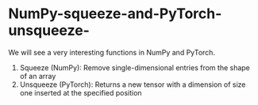 # NumPy-squeeze-and-PyTorch-unsqueeze-
We will see a very interesting functions in NumPy and PyTorch.

1. Squeeze (NumPy): Remove single-dimensional entries from the shape of an array
2. Unsqueeze (PyTorch): Returns a new tensor with a dimension of size one inserted at the specified position
